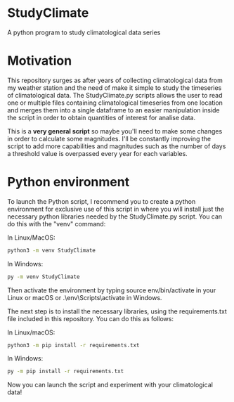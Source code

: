 # StudyClimate
A python program to study climatological data series

# Motivation
This repository surges as after years of collecting climatological data from my weather station and the need of make it simple to study the timeseries of climatological data.
The StudyClimate.py scripts allows the user to read one or multiple files containing climatological timeseries from one location and merges them into a single dataframe to an easier manipulation inside the script in order to obtain quantities of interest for analise data.

This is a **very general script** so maybe you'll need to make some changes in order to calculate some magnitudes. I'll be constantly improving the script to add more capabilities and magnitudes such as the number of days a threshold value is overpassed every year for each variables.

# Python environment
To launch the Python script, I recommend you to create a python environment for exclusive use of this script in where you will install just the necessary python libraries needed by the StudyClimate.py script.
You can do this with the "venv" command:

In Linux/MacOS:

```bash
python3 -m venv StudyClimate
```

In Windows:
```bash
py -m venv StudyClimate
```

Then activate the environment by typing
source env/bin/activate in your Linux or macOS  or .\env\Scripts\activate in Windows.

The next step is to install the necessary libraries, using the requirements.txt file included in this repository. You can do this as follows:

In Linux/macOS:
```bash
python3 -m pip install -r requirements.txt
```
In Windows:
```bash
py -m pip install -r requirements.txt
```
Now you can launch the script and experiment with your climatological data!
